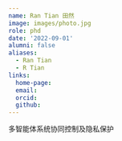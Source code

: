 ```yaml
---
name: Ran Tian 田然
image: images/photo.jpg
role: phd
date: '2022-09-01'
alumni: false
aliases:
  - Ran Tian
  - R Tian
links:
  home-page: 
  email: 
  orcid: 
  github: 
---
```


多智能体系统协同控制及隐私保护
